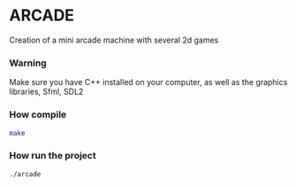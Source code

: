 # ARCADE
Creation of a mini arcade machine with several 2d games  
### Warning
Make sure you have C++ installed on your computer, as well as the graphics libraries, Sfml, SDL2
### How compile
```sh
make
```
### How run the project
```sh
./arcade
```
